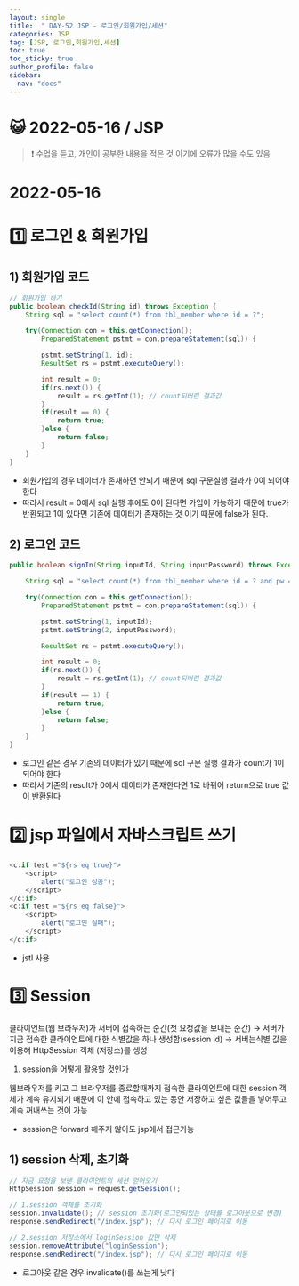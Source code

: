 ```yaml
---
layout: single
title:  " DAY-52 JSP - 로그인/회원가입/세션"
categories: JSP
tag: [JSP, 로그인,회원가입,세션]
toc: true
toc_sticky: true
author_profile: false
sidebar:
  nav: "docs"
---
```




# 😺 2022-05-16 / JSP

<!--Quote-->
> ❗ 수업을 듣고, 개인이 공부한 내용을 적은 것 이기에 오류가 많을 수도 있음


# 2022-05-16

# 1️⃣ 로그인 & 회원가입

## 1) 회원가입 코드

```java
// 회원가입 하기
public boolean checkId(String id) throws Exception {
	String sql = "select count(*) from tbl_member where id = ?";

	try(Connection con = this.getConnection();
		PreparedStatement pstmt = con.prepareStatement(sql)) {

		pstmt.setString(1, id);
		ResultSet rs = pstmt.executeQuery();

		int result = 0;
		if(rs.next()) {
			result = rs.getInt(1); // count되버린 결과값
		}
		if(result == 0) {
			return true;
		}else {
			return false;
		}
	}
}
```

- 회원가입의 경우 데이터가 존재하면 안되기 때문에 sql 구문실행 결과가 0이 되어야 한다
- 따라서 result = 0에서 sql 실행 후에도 0이 된다면 가입이 가능하기 때문에 true가 반환되고 1이 있다면 기존에 데이터가 존재하는 것 이기 때문에 false가 된다.

## 2) 로그인 코드

```java
public boolean signIn(String inputId, String inputPassword) throws Exception {

	String sql = "select count(*) from tbl_member where id = ? and pw = ?";

	try(Connection con = this.getConnection();
		PreparedStatement pstmt = con.prepareStatement(sql)) {

		pstmt.setString(1, inputId);
		pstmt.setString(2, inputPassword);

		ResultSet rs = pstmt.executeQuery();

		int result = 0;
		if(rs.next()) {
			result = rs.getInt(1); // count되버린 결과값
		}
		if(result == 1) {
			return true;
		}else {
			return false;
		}
	}
}
```

- 로그인 같은 경우 기존의 데이터가 있기 때문에 sql 구문 실행 결과가 count가 1이 되어야 한다
- 따라서 기존의 result가 0에서 데이터가 존재한다면 1로 바뀌어 return으로 true 값이 반환된다

# 2️⃣ jsp 파일에서 자바스크립트 쓰기

```java
<c:if test ="${rs eq true}">
	<script>
		alert("로그인 성공");
	</script>
</c:if>
<c:if test ="${rs eq false}">
	<script>
		alert("로그인 실패");
	</script>
</c:if>
```

- jstl 사용

# 3️⃣ Session

클라이언트(웹 브라우저)가 서버에 접속하는 순간(첫 요청값을 보내는 순간) → 서버가 지금 접속한 클라이언트에 대한 식별값을 하나 생성함(session id) → 서버는식별 값을 이용해 HttpSession 객체 (저장소)를 생성

1. session을 어떻게 활용할 것인가

웹브라우저를 키고 그 브라우저를 종료할때까지 접속한 클라이언트에 대한 session 객체가 계속 유지되기 때문에 이 안에 접속하고 있는 동안 저장하고 싶은 값들을 넣어두고 계속 꺼내쓰는 것이 가능

- session은 forward 해주지 않아도 jsp에서 접근가능

## 1) session 삭제, 초기화

```java
// 지금 요청을 보낸 클라이언트의 세션 얻어오기
HttpSession session = request.getSession();

// 1.session 객체를 초기화
session.invalidate(); // session 초기화(로그인되있는 상태를 로그아웃으로 변경)
response.sendRedirect("/index.jsp"); // 다시 로그인 페이지로 이동

// 2.session 저장소에서 loginSession 값만 삭제
session.removeAttribute("loginSession");
response.sendRedirect("/index.jsp"); // 다시 로그인 페이지로 이동
```

- 로그아웃 같은 경우 invalidate()를 쓰는게 낫다